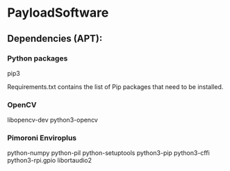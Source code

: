 # PayloadSoftware




## Dependencies (APT):
### Python packages
pip3

Requirements.txt contains the list of Pip packages that need to be installed.
### OpenCV
libopencv-dev
python3-opencv
### Pimoroni Enviroplus
python-numpy python-pil python-setuptools
python3-pip python3-cffi python3-rpi.gpio
libortaudio2
